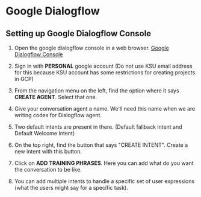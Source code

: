 # Google Dialogflow

## Setting up Google Dialogflow Console

1. Open the google dialogflow console in a web browser. [Google Dialogflow Console](https://dialogflow.cloud.google.com/)

2. Sign in with __PERSONAL__ google account (Do not use KSU email address for this because KSU account has some restrictions for creating projects in GCP)

3. From the navigation menu on the left, find the option where it says __CREATE AGENT__. Select that one.

4. Give your conversation agent a name. We'll need this name when we are writing codes for Dialogflow agent.

5. Two default intents are present in there. (Default fallback intent and Default Welcome Intent)

6. On the top right, find the button that says "CREATE INTENT". Create a new intent with this button.

7. Click on __ADD TRAINING PHRASES__. Here you can add what do you want the conversation to be like.

8. You can add multiple intents to handle a specific set of user expressions (what the users might say for a specific task). 

